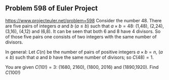 ## Problem 598 of Euler Project 
https://www.projecteuler.net/problem=598
Consider the number 48.
There are five pairs of integers $a$ and $b$ ($a \leq b$) such that $a \times b=48$: (1,48), (2,24), (3,16), (4,12) and (6,8).
It can be seen that both 6 and 8 have 4 divisors.
So of those five pairs one consists of two integers with the same number of divisors.

In general:
Let $C(n)$ be the number of pairs of positive integers $a \times b=n$, ($a \leq b$) such that $a$ and $b$ have the same number of divisors; so $C(48)=1$.


You are given $C(10!)=3$: (1680, 2160), (1800, 2016) and (1890,1920). 
Find $C(100!)$